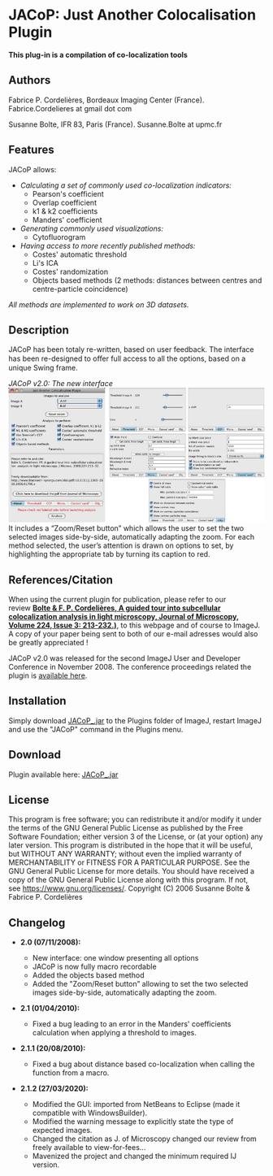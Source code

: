 # JACoP: Just Another Colocalisation Plugin

**This plug-in is a compilation of co-localization tools**

## Authors
Fabrice P. Cordelières, Bordeaux Imaging Center (France). Fabrice.Cordelieres at gmail dot com

Susanne Bolte, IFR 83, Paris (France). Susanne.Bolte at upmc.fr


## Features
JACoP allows:

* *Calculating a set of commonly used co-localization indicators:*
  * Pearson's coefficient
  * Overlap coefficient
  * k1 & k2 coefficients
  * Manders' coefficient
* *Generating commonly used visualizations:*
  * Cytofluorogram
* *Having access to more recently published methods:*
  * Costes' automatic threshold
  * Li's ICA
  * Costes' randomization
  * Objects based methods (2 methods: distances between centres and centre-particle coincidence)

*All methods are implemented to work on 3D datasets.*


## Description
JACoP has been totaly re-written, based on user feedback. The interface has been re-designed to oﬀer full access to all the options, based on a unique Swing frame.

*JACoP v2.0: The new interface*
![JACoP v2.0: The new interface](img/Jacop_interface.jpg?raw=true)
It includes a “Zoom/Reset button” which allows the user to set the two selected images side-by-side, automatically adapting the zoom. For each method selected, the user’s attention is drawn on options to set, by highlighting the appropriate tab by turning its caption to red.


## References/Citation
When using the current plugin for publication, please refer to our review **[Bolte & F. P. Cordelières, A guided tour into subcellular colocalization analysis in light microscopy, Journal of Microscopy, Volume 224, Issue 3: 213-232.)](docs/Bolte_Cordelieres_JMicrosc_2006.pdf)**, to this webpage and of course to ImageJ. A copy of your paper being sent to both of our e-mail adresses would also be greatly appreciated !

JACoP v2.0 was released for the second ImageJ User and Developer Conference in November 2008. The conference proceedings related the plugin is [available here](docs/Cordelieres_Bolte_IJ-Conf_2008.pdf).


## Installation
Simply download [JACoP_.jar](https://github.com/fabricecordelieres/IJ-Plugin_JACoP/releases/latest) to the Plugins folder of ImageJ, restart ImageJ and use the "JACoP" command in the Plugins menu.


## Download
Plugin available here: [JACoP_.jar](https://github.com/fabricecordelieres/IJ-Plugin_JACoP/releases/latest)


## License
This program is free software; you can redistribute it and/or modify it under the terms of the GNU General Public License as published by the Free Software Foundation; either version 3 of the License, or (at your option) any later version. This program is distributed in the hope that it will be useful, but WITHOUT ANY WARRANTY; without even the implied warranty of MERCHANTABILITY or FITNESS FOR A PARTICULAR PURPOSE. See the GNU General Public License for more details. You should have received a copy of the GNU General Public License along with this program. If not, see https://www.gnu.org/licenses/.
Copyright (C) 2006 Susanne Bolte & Fabrice P. Cordelières


## Changelog
* __2.0 (07/11/2008):__
  * New interface: one window presenting all options
  * JACoP is now fully macro recordable
  * Added the objects based method
  * Added the "Zoom/Reset button” allowing to set the two selected images side-by-side, automatically adapting the zoom.

* __2.1 (01/04/2010):__
  * Fixed a bug leading to an error in the Manders' coefficients calculation when applying a threshold to images.

* __2.1.1 (20/08/2010):__
  * Fixed a bug about distance based co-localization when calling the function from a macro.

* __2.1.2 (27/03/2020):__
  * Modified the GUI: imported from NetBeans to Eclipse (made it compatible with WindowsBuilder).
  * Modified the warning message to explicitly state the type of expected images.
  * Changed the citation as J. of Microscopy changed our review from freely available to view-for-fees...
  * Mavenized the project and changed the minimum required IJ version.

